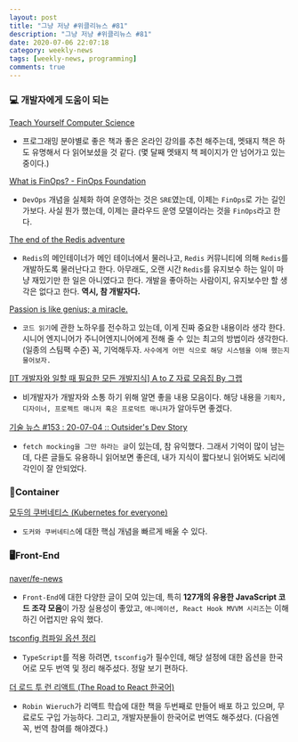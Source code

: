 ```yaml
---
layout: post
title: "그냥 저냥 #위클리뉴스 #81"
description: "그냥 저냥 #위클리뉴스 #81"
date: 2020-07-06 22:07:18
category: weekly-news
tags: [weekly-news, programming]
comments: true
---
```

  
### 💻 개발자에게 도움이 되는

[Teach Yourself Computer Science](https://teachyourselfcs.com/)

- 프로그래밍 분야별로 좋은 책과 좋은 온라인 강의를 추천 해주는데, 멧돼지 책은 하도 유명해서 다 읽어보셨을 것 같다. (몇 달째 멧돼지 책 페이지가 안 넘어가고 있는 중이다.)

[What is FinOps? - FinOps Foundation](https://www.finops.org/what-is-finops/)

- `DevOps` 개념을 실체화 하여 운영하는 것은 `SRE`였는데, 이제는 `FinOps`로 가는 길인가보다. 사실 뭔가 했는데, 이제는 클라우드 운영 모델이라는 것을 `FinOps`라고 한다.

[The end of the Redis adventure](http://antirez.com/news/133)

- `Redis`의 메인테이너가 메인 테이너에서 물러나고, `Redis` 커뮤니티에 의해 `Redis`를 개발하도록 물러난다고 한다. 아무래도,  오랜 시간 `Redis`를 유지보수 하는 일이 마냥 재밌기만 한 일은 아니였다고 한다. 개발을 좋아하는 사람이지, 유지보수만 할 생각은 없다고 한다. **역시, 참 개발자다.**

[Passion is like genius; a miracle.](http://mkseo.pe.kr/blog/?p=2737)

- `코드 읽기`에 관한 노하우를 전수하고 있는데, 이게 진짜 중요한 내용이라 생각 한다. 시니어 엔지니어가 주니어엔지니어에게 전해 줄 수 있는  최고의 방법이라 생각한다. (일종의 스팀팩 수준) 꼭, 기억해두자. `사수에게 어떤 식으로 해당 시스템을 이해 했는지 물어보자.`

[[IT 개발자와 일할 때 필요한 모든 개발지식] A to Z 자료 모음집 By 그랩](https://www.grabbing.me/IT-A-to-Z-By-1e1fbc981b7c4c03ac44943085ac8304)

- 비개발자가 개발자와 소통 하기 위해 알면 좋을 내용 모음이다. 해당 내용을 `기획자, 디자이너, 프로젝트 매니저 혹은 프로덕트 매니저`가 알아두면 좋겠다.

[기술 뉴스 #153 : 20-07-04 :: Outsider's Dev Story](https://blog.outsider.ne.kr/1487)

- `fetch mocking을 그만 하라는 글`이 있는데, 참 유익했다. 그래서 기억이 많이 남는데, 다른 글들도 유용하니 읽어보면 좋은데, 내가 지식이 짧다보니 읽어봐도 뇌리에 각인이 잘 안되었다.

### 🐋Container

[모두의 쿠버네티스 (Kubernetes for everyone)](https://www.slideshare.net/choeunwoo/kubernetes-for-everyone-236560902?from_m_app=ios)

- `도커와 쿠버네티스`에 대한 핵심 개념을 빠르게 배울 수 있다.

### 🖥Front-End

[naver/fe-news](https://github.com/naver/fe-news/blob/master/issues/2020-07.md)

- `Front-End`에 대한 다양한 글이 모여 있는데, 특히 **127개의 유용한 JavaScript 코드 조각 모음**이 가장 실용성이 좋았고, `애니메이션, React Hook MVVM 시리즈`는 이해하긴 어렵지만 유익 했다.

[tsconfig 컴파일 옵션 정리](https://vomvoru.github.io/blog/tsconfig-compiler-options-kr/)

- `TypeScript`를 적용 하려면, `tsconfig`가 필수인데, 해당 설정에 대한 옵션을 한국어로 모두 번역 및 정리 해주셨다. 정말 보기 편하다.

[더 로드 투 런 리액트 (The Road to React 한국어)](https://leanpub.com/the-road-to-learn-react-korean)

- `Robin Wieruch`가 리액트 학습에 대한 책을 두번째로 만들어 배포 하고 있으며, 무료로도 구입 가능하다. 그리고, 개발자분들이 한국어로 번역도 해주셨다. (다음엔 꼭, 번역 참여를 해야겠다.)
